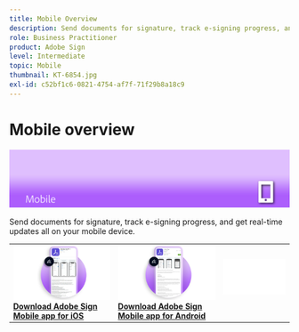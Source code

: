 ```yaml
---
title: Mobile Overview
description: Send documents for signature, track e-signing progress, and get real-time updates all on your mobile device
role: Business Practitioner
product: Adobe Sign
level: Intermediate
topic: Mobile
thumbnail: KT-6854.jpg
exl-id: c52bf1c6-0821-4754-af7f-71f29b8a18c9
---
```

# Mobile overview

![Sign Mobile Image](assets/Hero-Mobile.png)

Send documents for signature, track e-signing progress, and get real-time updates all on your mobile device.

<table style="table-layout:fixed">
<tr>
  <td>
    <a href="https://itunes.apple.com/us/app/adobe-sign/id481082197?mt=8">
      <img alt="Download for iOS" src="assets/Mobile_iOS.png" />
    </a>
    <div>
    <a href="https://itunes.apple.com/us/app/adobe-sign/id481082197?mt=8"><strong>Download Adobe Sign Mobile app for iOS</strong></a>
    <br>
  </td>
  <td>
    <a href="https://play.google.com/store/apps/details?id=com.adobe.echosign&hl=en">
      <img alt="Download for Android" src="assets/Mobile_Android.png" />
    </a>
    <div>
    <a href="https://play.google.com/store/apps/details?id=com.adobe.echosign&hl=en"><strong>Download Adobe Sign Mobile app for Android</strong></a>
    <br>
  </td>  
  <td>
    <img alt="Spacer" src="assets/Whitespacer.png" />
    <div>
    <br>
  </td>
</tr>
</table>
